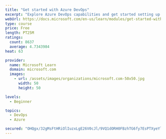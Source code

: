 ```yaml
---
title: "Get started with Azure DevOps"
excerpt: "Explore Azure DevOps capabilities and get started setting up your own organization knowing what separates elite performers from low performers."
webUrl: https://docs.microsoft.com/en-us/learn/modules/get-started-with-devops/
type: course
price: Free
length: PT25M
ratings:
  count: 8637
  average: 4.7343984
heat: 63

provider:
  name: Microsoft Learn
  domain: microsoft.com
  images:
    - url: /assets/images/organizations/microsoft.com-50x50.jpg
      width: 50
      height: 50

levels:
  - Beginner

topics:
  - DevOps
  - Azure

secured: "OHQgx/32gMsFtHRiOlIuzxLgE26V0cJl/9VQ1dORH0FBzhTG6fy7EsPTXyeYlIojKAAEjly3lp4X/UXxDZX+cLjHblDHAOflJGX8CndDjgJgRk31n0KuZb3fatmGqfcPel26EpQgTonKemMvf/PsyenLRZ2Twrn5RAzRekP8f9+tYR+nbYHs+M94aLYRXx6GyY/7e5K+qTaCmhbBZuDdv+/Pqm+6ldBVtLFkZRnfQREEqG6bmxXiepRGW3EvpFGkKpUQ+4enwfOuO74OQ2kPh0SB3ip73kS/4O++JbsF7oF/H3nFiY01LRYhI/EnRQaitoPoRon2hsRuj8z5DqTlRJlffuO7IcfWGjHUybGCO13H4Mn57CvsLDgtsbO+IvELrPO4scJBVXrM6i+up+EMekEmzKPtfTM1OuOUbhBMQgA=;8oSMFLJgYPp/yuWgceZW5Q=="
---
```


